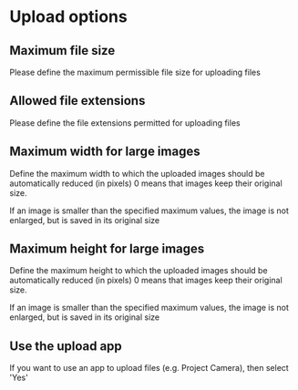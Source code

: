 # Upload options

## Maximum file size

Please define the maximum permissible file size for uploading files

## Allowed file extensions

Please define the file extensions permitted for uploading files

## Maximum width for large images

Define the maximum width to which the uploaded images should be automatically reduced (in pixels)
0 means that images keep their original size.

If an image is smaller than the specified maximum values, the image is not enlarged, but is saved in its original size

## Maximum height for large images

Define the maximum height to which the uploaded images should be automatically reduced (in pixels)
0 means that images keep their original size.

If an image is smaller than the specified maximum values, the image is not enlarged, but is saved in its original size

## Use the upload app

If you want to use an app to upload files (e.g. Project Camera), then select 'Yes'
